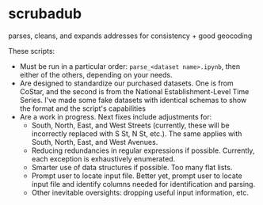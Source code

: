 # scrubadub
parses, cleans, and expands addresses for consistency + good geocoding

These scripts:
* Must be run in a particular order: `parse_<dataset name>.ipynb`, then either of the others, depending on your needs.
* Are designed to standardize our purchased datasets. One is from CoStar, and the second is from the National Establishment-Level Time Series. I've made some fake datasets with identical schemas to show the format and the script's capabilities
* Are a work in progress. Next fixes include adjustments for:
  - South, North, East, and West Streets (currently, these will be incorrectly replaced with S St, N St, etc.). The same applies with South, North, East, and West Avenues.
  - Reducing redundancies in regular expressions if possible. Currently, each exception is exhaustively enumerated.
  - Smarter use of data structures if possible. Too many flat lists.
  - Prompt user to locate input file. Better yet, prompt user to locate input file and identify columns needed for identification and parsing.
  - Other inevitable oversights: dropping useful input information, etc.

